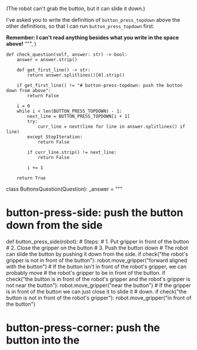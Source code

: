 

(The robot can't grab the button, but it can slide it down.)

I've asked you to write the definition of `button_press_topdown` above the
other definitions, so that I can run `button_press_topdown` first.

**Remember: I can't read anything besides what you write in the space above!**
""",
    )

    def check_question(self, answer: str) -> bool:
        answer = answer.strip()

        def get_first_line() -> str:
            return answer.splitlines()[0].strip()

        if get_first_line() != "# button-press-topdown: push the button down from above":
            return False

        i = 0
        while i < len(BUTTON_PRESS_TOPDOWN) - 1:
            next_line = BUTTON_PRESS_TOPDOWN[i + 1]
            try:
                curr_line = next(line for line in answer.splitlines() if line)
            except StopIteration:
                return False

            if curr_line.strip() != next_line:
                return False

            i += 1

        return True


class ButtonsQuestion(Question):
    _answer = """
# button-press-side: push the button down from the side
def button_press_side(robot):
    # Steps:
    #  1. Put gripper in front of the button
    #  2. Close the gripper on the button
    #  3. Push the button down
    # The robot can slide the button by pushing it down from the side.
    if check("the robot's gripper is not in front of the button"):
        robot.move_gripper("forward aligned with the button")
    # If the button isn't in front of the robot's gripper, we can probably move
    # the robot's gripper to be in front of the button.
    if check("the button is in front of the robot's gripper and the robot's gripper is not near the button"):
        robot.move_gripper("near the button")
    # If the gripper is in front of the button we can just close it to slide it
    # down.
    if check("the button is not in front of the robot's gripper"):
        robot.move_gripper("in front of the button")

# button-press-corner: push the button into the